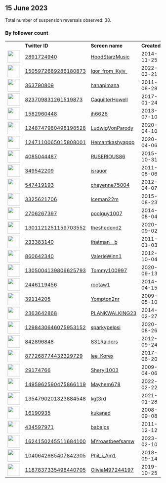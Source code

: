
## 15 June 2023
Total number of suspension reversals observed: 30.

### By follower count
<table><tr><th></th><th align="left">Twitter ID</th><th align="left">Screen name</th>
<th align="left">Created</th><th align="left">Status</th><th align="left">Suspended</th><th align="left">Followers</th>
<tr><td><a href="https://pbs.twimg.com/profile_images/1659975334735892480/-g97nx0K_normal.jpg"><img src="https://pbs.twimg.com/profile_images/1659975334735892480/-g97nx0K_normal.jpg" width="40px" height="40px" align="center"/></a></td><td><a href="https://twitter.com/intent/user?user_id=2891724940">2891724940</a></td><td><a href="https://twitter.com/HoodStarzMusic">HoodStarzMusic</a></td><td>2014-11-25</td><td align="center"></td><td></td><td>69991</td></tr>
<tr><td><a href="https://pbs.twimg.com/profile_images/1568370331596853255/qycHkIqY_normal.jpg"><img src="https://pbs.twimg.com/profile_images/1568370331596853255/qycHkIqY_normal.jpg" width="40px" height="40px" align="center"/></a></td><td><a href="https://twitter.com/intent/user?user_id=1505972689286180873">1505972689286180873</a></td><td><a href="https://twitter.com/Igor_from_Kyiv_">Igor_from_Kyiv_</a></td><td>2022-03-21</td><td align="center"></td><td>2023-03-08</td><td>29685</td></tr>
<tr><td><a href="https://pbs.twimg.com/profile_images/1646133680119898112/3LHqie_x_normal.jpg"><img src="https://pbs.twimg.com/profile_images/1646133680119898112/3LHqie_x_normal.jpg" width="40px" height="40px" align="center"/></a></td><td><a href="https://twitter.com/intent/user?user_id=363790809">363790809</a></td><td><a href="https://twitter.com/hanapimana">hanapimana</a></td><td>2011-08-28</td><td align="center"></td><td>2023-05-28</td><td>4848</td></tr>
<tr><td><a href="https://pbs.twimg.com/profile_images/1167932013921198083/YfPvcUyq_normal.jpg"><img src="https://pbs.twimg.com/profile_images/1167932013921198083/YfPvcUyq_normal.jpg" width="40px" height="40px" align="center"/></a></td><td><a href="https://twitter.com/intent/user?user_id=823709831261519873">823709831261519873</a></td><td><a href="https://twitter.com/CaquilterHowell">CaquilterHowell</a></td><td>2017-01-24</td><td align="center"></td><td>2022-10-29</td><td>3288</td></tr>
<tr><td><a href="https://pbs.twimg.com/profile_images/378800000834406914/572e76b97f89628476526277280b786b_normal.jpeg"><img src="https://pbs.twimg.com/profile_images/378800000834406914/572e76b97f89628476526277280b786b_normal.jpeg" width="40px" height="40px" align="center"/></a></td><td><a href="https://twitter.com/intent/user?user_id=1582960448">1582960448</a></td><td><a href="https://twitter.com/jh6626">jh6626</a></td><td>2013-07-10</td><td align="center"></td><td></td><td>2723</td></tr>
<tr><td><a href="https://pbs.twimg.com/profile_images/1384552884738482185/zxtl9gek_normal.png"><img src="https://pbs.twimg.com/profile_images/1384552884738482185/zxtl9gek_normal.png" width="40px" height="40px" align="center"/></a></td><td><a href="https://twitter.com/intent/user?user_id=1248747980498198528">1248747980498198528</a></td><td><a href="https://twitter.com/LudwigVonParody">LudwigVonParody</a></td><td>2020-04-10</td><td align="center"></td><td></td><td>994</td></tr>
<tr><td><a href="https://pbs.twimg.com/profile_images/1632038786715754498/wmtWCXth_normal.jpg"><img src="https://pbs.twimg.com/profile_images/1632038786715754498/wmtWCXth_normal.jpg" width="40px" height="40px" align="center"/></a></td><td><a href="https://twitter.com/intent/user?user_id=1247110065015808001">1247110065015808001</a></td><td><a href="https://twitter.com/Hemantkashyappp">Hemantkashyappp</a></td><td>2020-04-06</td><td align="center"></td><td>2023-05-12</td><td>901</td></tr>
<tr><td><a href="https://pbs.twimg.com/profile_images/1384382749923057666/8Qz-butH_normal.jpg"><img src="https://pbs.twimg.com/profile_images/1384382749923057666/8Qz-butH_normal.jpg" width="40px" height="40px" align="center"/></a></td><td><a href="https://twitter.com/intent/user?user_id=4085044487">4085044487</a></td><td><a href="https://twitter.com/RUSERIOUS86">RUSERIOUS86</a></td><td>2015-10-31</td><td align="center"></td><td></td><td>792</td></tr>
<tr><td><a href="https://pbs.twimg.com/profile_images/1631385547859013632/MOySVCQH_normal.jpg"><img src="https://pbs.twimg.com/profile_images/1631385547859013632/MOySVCQH_normal.jpg" width="40px" height="40px" align="center"/></a></td><td><a href="https://twitter.com/intent/user?user_id=349542209">349542209</a></td><td><a href="https://twitter.com/israuor">israuor</a></td><td>2011-08-06</td><td align="center"></td><td>2023-06-04</td><td>544</td></tr>
<tr><td><a href="https://pbs.twimg.com/profile_images/1663937205843251204/y_QM-Y10_normal.jpg"><img src="https://pbs.twimg.com/profile_images/1663937205843251204/y_QM-Y10_normal.jpg" width="40px" height="40px" align="center"/></a></td><td><a href="https://twitter.com/intent/user?user_id=547419193">547419193</a></td><td><a href="https://twitter.com/cheyenne75004">cheyenne75004</a></td><td>2012-04-07</td><td align="center"></td><td>2023-06-05</td><td>502</td></tr>
<tr><td><a href="https://pbs.twimg.com/profile_images/751273571247222784/m3bua47v_normal.jpg"><img src="https://pbs.twimg.com/profile_images/751273571247222784/m3bua47v_normal.jpg" width="40px" height="40px" align="center"/></a></td><td><a href="https://twitter.com/intent/user?user_id=3325621706">3325621706</a></td><td><a href="https://twitter.com/Iceman22m">Iceman22m</a></td><td>2015-08-23</td><td align="center"></td><td></td><td>404</td></tr>
<tr><td><a href="https://pbs.twimg.com/profile_images/1442652319888207875/exQF7S-L_normal.jpg"><img src="https://pbs.twimg.com/profile_images/1442652319888207875/exQF7S-L_normal.jpg" width="40px" height="40px" align="center"/></a></td><td><a href="https://twitter.com/intent/user?user_id=2706267397">2706267397</a></td><td><a href="https://twitter.com/poolguy1007">poolguy1007</a></td><td>2014-08-04</td><td align="center"></td><td>2023-02-03</td><td>402</td></tr>
<tr><td><a href="https://pbs.twimg.com/profile_images/1620888679387435008/p5u6esjL_normal.jpg"><img src="https://pbs.twimg.com/profile_images/1620888679387435008/p5u6esjL_normal.jpg" width="40px" height="40px" align="center"/></a></td><td><a href="https://twitter.com/intent/user?user_id=1301121251159703552">1301121251159703552</a></td><td><a href="https://twitter.com/theshedend2">theshedend2</a></td><td>2020-09-02</td><td align="center"></td><td></td><td>313</td></tr>
<tr><td><a href="https://pbs.twimg.com/profile_images/1633323487992467456/6c6yUqBF_normal.jpg"><img src="https://pbs.twimg.com/profile_images/1633323487992467456/6c6yUqBF_normal.jpg" width="40px" height="40px" align="center"/></a></td><td><a href="https://twitter.com/intent/user?user_id=233383140">233383140</a></td><td><a href="https://twitter.com/thatman__b">thatman__b</a></td><td>2011-01-03</td><td align="center"></td><td>2023-01-10</td><td>260</td></tr>
<tr><td><a href="https://pbs.twimg.com/profile_images/1042752899351281665/Mjq453KW_normal.jpg"><img src="https://pbs.twimg.com/profile_images/1042752899351281665/Mjq453KW_normal.jpg" width="40px" height="40px" align="center"/></a></td><td><a href="https://twitter.com/intent/user?user_id=860642340">860642340</a></td><td><a href="https://twitter.com/ValerieWinn1">ValerieWinn1</a></td><td>2012-10-04</td><td align="center"></td><td></td><td>243</td></tr>
<tr><td><a href="https://pbs.twimg.com/profile_images/1520120632716976129/OqF_6s8W_normal.jpg"><img src="https://pbs.twimg.com/profile_images/1520120632716976129/OqF_6s8W_normal.jpg" width="40px" height="40px" align="center"/></a></td><td><a href="https://twitter.com/intent/user?user_id=1305004139806625793">1305004139806625793</a></td><td><a href="https://twitter.com/Tommy100997">Tommy100997</a></td><td>2020-09-13</td><td align="center"></td><td>2022-10-19</td><td>219</td></tr>
<tr><td><a href="https://pbs.twimg.com/profile_images/456195225858215937/7NhNvhgM_normal.jpeg"><img src="https://pbs.twimg.com/profile_images/456195225858215937/7NhNvhgM_normal.jpeg" width="40px" height="40px" align="center"/></a></td><td><a href="https://twitter.com/intent/user?user_id=2446119456">2446119456</a></td><td><a href="https://twitter.com/rootaw1">rootaw1</a></td><td>2014-04-15</td><td align="center"></td><td></td><td>217</td></tr>
<tr><td><a href="https://pbs.twimg.com/profile_images/1035646651745165312/9nL4o9Ax_normal.jpg"><img src="https://pbs.twimg.com/profile_images/1035646651745165312/9nL4o9Ax_normal.jpg" width="40px" height="40px" align="center"/></a></td><td><a href="https://twitter.com/intent/user?user_id=39114205">39114205</a></td><td><a href="https://twitter.com/Yompton2nr">Yompton2nr</a></td><td>2009-05-10</td><td align="center"></td><td></td><td>156</td></tr>
<tr><td><a href="https://pbs.twimg.com/profile_images/1521963698599960576/ar9zchgJ_normal.jpg"><img src="https://pbs.twimg.com/profile_images/1521963698599960576/ar9zchgJ_normal.jpg" width="40px" height="40px" align="center"/></a></td><td><a href="https://twitter.com/intent/user?user_id=2363642868">2363642868</a></td><td><a href="https://twitter.com/PLANKWALKING23">PLANKWALKING23</a></td><td>2014-02-27</td><td align="center"></td><td>2023-06-05</td><td>120</td></tr>
<tr><td><a href="https://pbs.twimg.com/profile_images/1328327559872966656/Nv8KnCeT_normal.jpg"><img src="https://pbs.twimg.com/profile_images/1328327559872966656/Nv8KnCeT_normal.jpg" width="40px" height="40px" align="center"/></a></td><td><a href="https://twitter.com/intent/user?user_id=1298430646075953152">1298430646075953152</a></td><td><a href="https://twitter.com/sparkypelosi">sparkypelosi</a></td><td>2020-08-26</td><td align="center"></td><td></td><td>105</td></tr>
<tr><td><a href="https://pbs.twimg.com/profile_images/1320762929143189505/TIYOD1KY_normal.jpg"><img src="https://pbs.twimg.com/profile_images/1320762929143189505/TIYOD1KY_normal.jpg" width="40px" height="40px" align="center"/></a></td><td><a href="https://twitter.com/intent/user?user_id=842896848">842896848</a></td><td><a href="https://twitter.com/831Raiders">831Raiders</a></td><td>2012-09-24</td><td align="center"></td><td></td><td>69</td></tr>
<tr><td><a href="https://pbs.twimg.com/profile_images/1467380695265792001/zZXRiElQ_normal.jpg"><img src="https://pbs.twimg.com/profile_images/1467380695265792001/zZXRiElQ_normal.jpg" width="40px" height="40px" align="center"/></a></td><td><a href="https://twitter.com/intent/user?user_id=877268774432329729">877268774432329729</a></td><td><a href="https://twitter.com/lee_Korex">lee_Korex</a></td><td>2017-06-20</td><td align="center"></td><td>2022-12-23</td><td>66</td></tr>
<tr><td><a href="https://pbs.twimg.com/profile_images/1538536359819878400/lEK8kKT__normal.jpg"><img src="https://pbs.twimg.com/profile_images/1538536359819878400/lEK8kKT__normal.jpg" width="40px" height="40px" align="center"/></a></td><td><a href="https://twitter.com/intent/user?user_id=29174766">29174766</a></td><td><a href="https://twitter.com/Sheryl1003">Sheryl1003</a></td><td>2009-04-06</td><td align="center"></td><td>2022-08-10</td><td>55</td></tr>
<tr><td><a href="https://pbs.twimg.com/profile_images/1526437890183598080/KNDTjNRs_normal.jpg"><img src="https://pbs.twimg.com/profile_images/1526437890183598080/KNDTjNRs_normal.jpg" width="40px" height="40px" align="center"/></a></td><td><a href="https://twitter.com/intent/user?user_id=1495962590475866119">1495962590475866119</a></td><td><a href="https://twitter.com/Mayhem678">Mayhem678</a></td><td>2022-02-22</td><td align="center"></td><td>2022-11-06</td><td>50</td></tr>
<tr><td><a href="https://pbs.twimg.com/profile_images/1533906645461479432/JylktdPg_normal.jpg"><img src="https://pbs.twimg.com/profile_images/1533906645461479432/JylktdPg_normal.jpg" width="40px" height="40px" align="center"/></a></td><td><a href="https://twitter.com/intent/user?user_id=1354790201323884548">1354790201323884548</a></td><td><a href="https://twitter.com/kgt3rd">kgt3rd</a></td><td>2021-01-28</td><td align="center"></td><td>2022-10-24</td><td>47</td></tr>
<tr><td><a href="https://abs.twimg.com/sticky/default_profile_images/default_profile_normal.png"><img src="https://abs.twimg.com/sticky/default_profile_images/default_profile_normal.png" width="40px" height="40px" align="center"/></a></td><td><a href="https://twitter.com/intent/user?user_id=16190935">16190935</a></td><td><a href="https://twitter.com/kukanad">kukanad</a></td><td>2008-09-08</td><td align="center"></td><td>2023-02-28</td><td>11</td></tr>
<tr><td><a href="https://pbs.twimg.com/profile_images/1634976518756798466/-spb8Ril_normal.png"><img src="https://pbs.twimg.com/profile_images/1634976518756798466/-spb8Ril_normal.png" width="40px" height="40px" align="center"/></a></td><td><a href="https://twitter.com/intent/user?user_id=434597971">434597971</a></td><td><a href="https://twitter.com/babajcs">babajcs</a></td><td>2011-12-12</td><td align="center"></td><td>2023-03-22</td><td>10</td></tr>
<tr><td><a href="https://pbs.twimg.com/profile_images/1624150918236196864/2fC8nkZ7_normal.jpg"><img src="https://pbs.twimg.com/profile_images/1624150918236196864/2fC8nkZ7_normal.jpg" width="40px" height="40px" align="center"/></a></td><td><a href="https://twitter.com/intent/user?user_id=1624150245511684100">1624150245511684100</a></td><td><a href="https://twitter.com/MYroastbeefsamw">MYroastbeefsamw</a></td><td>2023-02-10</td><td align="center"></td><td>2023-02-27</td><td>10</td></tr>
<tr><td><a href="https://pbs.twimg.com/profile_images/1040650165747703809/cr_cgQ6N_normal.jpg"><img src="https://pbs.twimg.com/profile_images/1040650165747703809/cr_cgQ6N_normal.jpg" width="40px" height="40px" align="center"/></a></td><td><a href="https://twitter.com/intent/user?user_id=1040642685407842305">1040642685407842305</a></td><td><a href="https://twitter.com/Phil_i_Am1">Phil_i_Am1</a></td><td>2018-09-14</td><td align="center"></td><td>2023-04-18</td><td>2</td></tr>
<tr><td><a href="https://pbs.twimg.com/profile_images/1188299084349599745/9dQpS7go_normal.jpg"><img src="https://pbs.twimg.com/profile_images/1188299084349599745/9dQpS7go_normal.jpg" width="40px" height="40px" align="center"/></a></td><td><a href="https://twitter.com/intent/user?user_id=1187837335498440705">1187837335498440705</a></td><td><a href="https://twitter.com/OliviaM97244197">OliviaM97244197</a></td><td>2019-10-25</td><td align="center"></td><td></td><td>0</td></tr>
</table>
